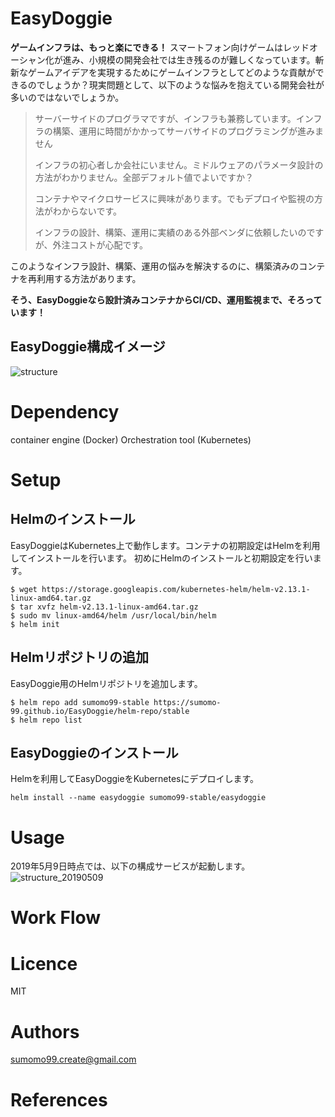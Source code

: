 # EasyDoggie
**ゲームインフラは、もっと楽にできる！**
スマートフォン向けゲームはレッドオーシャン化が進み、小規模の開発会社では生き残るのが難しくなっています。斬新なゲームアイデアを実現するためにゲームインフラとしてどのような貢献ができるのでしょうか？現実問題として、以下のような悩みを抱えている開発会社が多いのではないでしょうか。

> サーバーサイドのプログラマですが、インフラも兼務しています。インフラの構築、運用に時間がかかってサーバサイドのプログラミングが進みません
>
> インフラの初心者しか会社にいません。ミドルウェアのパラメータ設計の方法がわかりません。全部デフォルト値でよいですか？
> 
> コンテナやマイクロサービスに興味があります。でもデプロイや監視の方法がわからないです。
> 
> インフラの設計、構築、運用に実績のある外部ベンダに依頼したいのですが、外注コストが心配です。

このようなインフラ設計、構築、運用の悩みを解決するのに、構築済みのコンテナを再利用する方法があります。

**そう、EasyDoggieなら設計済みコンテナからCI/CD、運用監視まで、そろっています！**

## EasyDoggie構成イメージ
![structure](https://raw.githubusercontent.com/sumomo-99/EasyDoggie/master/images/struture.png)

# Dependency
container engine (Docker)
Orchestration tool (Kubernetes)

# Setup
## Helmのインストール
EasyDoggieはKubernetes上で動作します。コンテナの初期設定はHelmを利用してインストールを行います。
初めにHelmのインストールと初期設定を行います。
```
$ wget https://storage.googleapis.com/kubernetes-helm/helm-v2.13.1-linux-amd64.tar.gz
$ tar xvfz helm-v2.13.1-linux-amd64.tar.gz
$ sudo mv linux-amd64/helm /usr/local/bin/helm
$ helm init
```

## Helmリポジトリの追加
EasyDoggie用のHelmリポジトリを追加します。
```
$ helm repo add sumomo99-stable https://sumomo-99.github.io/EasyDoggie/helm-repo/stable
$ helm repo list
```

## EasyDoggieのインストール
Helmを利用してEasyDoggieをKubernetesにデプロイします。
```
helm install --name easydoggie sumomo99-stable/easydoggie
```

# Usage
2019年5月9日時点では、以下の構成サービスが起動します。
![structure_20190509](https://raw.githubusercontent.com/sumomo-99/EasyDoggie/master/images/structure_20190509.png)

# Work Flow

# Licence
MIT

# Authors
sumomo99.create@gmail.com

# References
